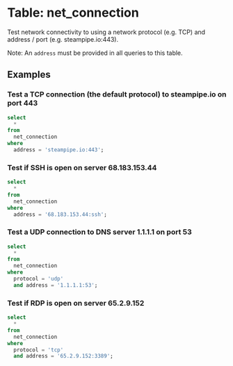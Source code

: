 # Table: net_connection

Test network connectivity to using a network protocol (e.g. TCP) and address / port (e.g. steampipe.io:443).

Note: An `address` must be provided in all queries to this table.

## Examples

### Test a TCP connection (the default protocol) to steampipe.io on port 443

```sql
select
  *
from
  net_connection
where
  address = 'steampipe.io:443';
```

### Test if SSH is open on server 68.183.153.44

```sql
select
  *
from
  net_connection
where
  address = '68.183.153.44:ssh';
```

### Test a UDP connection to DNS server 1.1.1.1 on port 53

```sql
select
  *
from
  net_connection
where
  protocol = 'udp'
  and address = '1.1.1.1:53';
```

### Test if RDP is open on server 65.2.9.152

```sql
select
  *
from
  net_connection
where
  protocol = 'tcp'
  and address = '65.2.9.152:3389';
```
